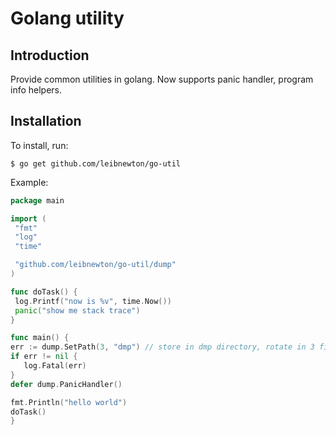 # Golang utility

## Introduction

Provide common utilities in golang. Now supports panic handler, program info helpers.

## Installation

   To install, run:

   ```
$ go get github.com/leibnewton/go-util
   ```

   Example:

   ```go
package main

import (
    "fmt"
    "log"
    "time"

    "github.com/leibnewton/go-util/dump"
)

func doTask() {
    log.Printf("now is %v", time.Now())
    panic("show me stack trace")
}

func main() {
  err := dump.SetPath(3, "dmp") // store in dmp directory, rotate in 3 files.
  if err != nil {
      log.Fatal(err)
  }
  defer dump.PanicHandler()

  fmt.Println("hello world")
  doTask()
}
   ```
